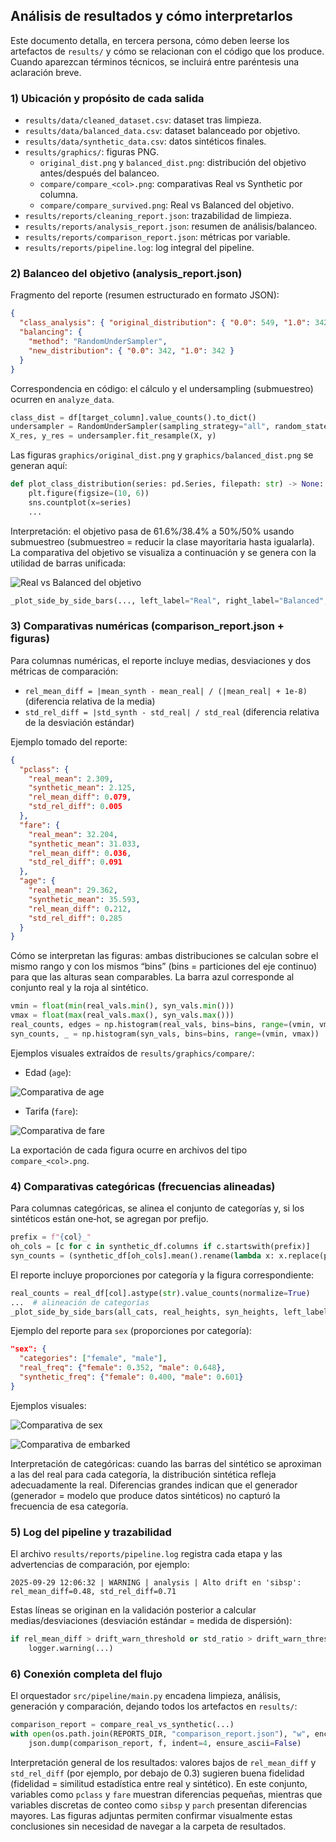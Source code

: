 ## Análisis de resultados y cómo interpretarlos

Este documento detalla, en tercera persona, cómo deben leerse los artefactos de `results/` y cómo se relacionan con el código que los produce. Cuando aparezcan términos técnicos, se incluirá entre paréntesis una aclaración breve.

### 1) Ubicación y propósito de cada salida

- `results/data/cleaned_dataset.csv`: dataset tras limpieza.
- `results/data/balanced_data.csv`: dataset balanceado por objetivo.
- `results/data/synthetic_data.csv`: datos sintéticos finales.
- `results/graphics/`: figuras PNG.
  - `original_dist.png` y `balanced_dist.png`: distribución del objetivo antes/después del balanceo.
  - `compare/compare_<col>.png`: comparativas Real vs Synthetic por columna.
  - `compare/compare_survived.png`: Real vs Balanced del objetivo.
- `results/reports/cleaning_report.json`: trazabilidad de limpieza.
- `results/reports/analysis_report.json`: resumen de análisis/balanceo.
- `results/reports/comparison_report.json`: métricas por variable.
- `results/reports/pipeline.log`: log integral del pipeline.

### 2) Balanceo del objetivo (analysis_report.json)

Fragmento del reporte (resumen estructurado en formato JSON):

```json
{
  "class_analysis": { "original_distribution": { "0.0": 549, "1.0": 342 } },
  "balancing": {
    "method": "RandomUnderSampler",
    "new_distribution": { "0.0": 342, "1.0": 342 }
  }
}
```

Correspondencia en código: el cálculo y el undersampling (submuestreo) ocurren en `analyze_data`.

```21:45:src/analysis/analyzer.py
class_dist = df[target_column].value_counts().to_dict()
undersampler = RandomUnderSampler(sampling_strategy="all", random_state=42)
X_res, y_res = undersampler.fit_resample(X, y)
```

Las figuras `graphics/original_dist.png` y `graphics/balanced_dist.png` se generan aquí:

```63:69:src/analysis/analyzer.py
def plot_class_distribution(series: pd.Series, filepath: str) -> None:
    plt.figure(figsize=(10, 6))
    sns.countplot(x=series)
    ...
```

Interpretación: el objetivo pasa de 61.6%/38.4% a 50%/50% usando submuestreo (submuestreo = reducir la clase mayoritaria hasta igualarla). La comparativa del objetivo se visualiza a continuación y se genera con la utilidad de barras unificada:

![Real vs Balanced del objetivo](../results/graphics/compare/compare_survived.png)

```306:317:src/analysis/analyzer.py
_plot_side_by_side_bars(..., left_label="Real", right_label="Balanced", ...)
```

### 3) Comparativas numéricas (comparison_report.json + figuras)

Para columnas numéricas, el reporte incluye medias, desviaciones y dos métricas de comparación:

- `rel_mean_diff = |mean_synth - mean_real| / (|mean_real| + 1e-8)` (diferencia relativa de la media)
- `std_rel_diff = |std_synth - std_real| / std_real` (diferencia relativa de la desviación estándar)

Ejemplo tomado del reporte:

```json
{
  "pclass": {
    "real_mean": 2.309,
    "synthetic_mean": 2.125,
    "rel_mean_diff": 0.079,
    "std_rel_diff": 0.005
  },
  "fare": {
    "real_mean": 32.204,
    "synthetic_mean": 31.033,
    "rel_mean_diff": 0.036,
    "std_rel_diff": 0.091
  },
  "age": {
    "real_mean": 29.362,
    "synthetic_mean": 35.593,
    "rel_mean_diff": 0.212,
    "std_rel_diff": 0.285
  }
}
```

Cómo se interpretan las figuras: ambas distribuciones se calculan sobre el mismo rango y con los mismos “bins” (bins = particiones del eje continuo) para que las alturas sean comparables. La barra azul corresponde al conjunto real y la roja al sintético.

```169:199:src/analysis/analyzer.py
vmin = float(min(real_vals.min(), syn_vals.min()))
vmax = float(max(real_vals.max(), syn_vals.max()))
real_counts, edges = np.histogram(real_vals, bins=bins, range=(vmin, vmax))
syn_counts, _ = np.histogram(syn_vals, bins=bins, range=(vmin, vmax))
```

Ejemplos visuales extraídos de `results/graphics/compare/`:

- Edad (`age`):

![Comparativa de age](../results/graphics/compare/compare_age.png)

- Tarifa (`fare`):

![Comparativa de fare](../results/graphics/compare/compare_fare.png)

La exportación de cada figura ocurre en archivos del tipo `compare_<col>.png`.

### 4) Comparativas categóricas (frecuencias alineadas)

Para columnas categóricas, se alinea el conjunto de categorías y, si los sintéticos están one‑hot, se agregan por prefijo.

```236:256:src/analysis/analyzer.py
prefix = f"{col}_"
oh_cols = [c for c in synthetic_df.columns if c.startswith(prefix)]
syn_counts = (synthetic_df[oh_cols].mean().rename(lambda x: x.replace(prefix, "")))
```

El reporte incluye proporciones por categoría y la figura correspondiente:

```241:281:src/analysis/analyzer.py
real_counts = real_df[col].astype(str).value_counts(normalize=True)
...  # alineación de categorías
_plot_side_by_side_bars(all_cats, real_heights, syn_heights, left_label="Real", right_label="Synthetic", ...)
```

Ejemplo del reporte para `sex` (proporciones por categoría):

```json
"sex": {
  "categories": ["female", "male"],
  "real_freq": {"female": 0.352, "male": 0.648},
  "synthetic_freq": {"female": 0.400, "male": 0.601}
}
```

Ejemplos visuales:

![Comparativa de sex](../results/graphics/compare/compare_sex.png)

![Comparativa de embarked](../results/graphics/compare/compare_embarked.png)

Interpretación de categóricas: cuando las barras del sintético se aproximan a las del real para cada categoría, la distribución sintética refleja adecuadamente la real. Diferencias grandes indican que el generador (generador = modelo que produce datos sintéticos) no capturó la frecuencia de esa categoría.

### 5) Log del pipeline y trazabilidad

El archivo `results/reports/pipeline.log` registra cada etapa y las advertencias de comparación, por ejemplo:

```text
2025-09-29 12:06:32 | WARNING | analysis | Alto drift en 'sibsp': rel_mean_diff=0.48, std_rel_diff=0.71
```

Estas líneas se originan en la validación posterior a calcular medias/desviaciones (desviación estándar = medida de dispersión):

```221:227:src/analysis/analyzer.py
if rel_mean_diff > drift_warn_threshold or std_ratio > drift_warn_threshold:
    logger.warning(...)
```

### 6) Conexión completa del flujo

El orquestador `src/pipeline/main.py` encadena limpieza, análisis, generación y comparación, dejando todos los artefactos en `results/`:

```151:170:src/pipeline/main.py
comparison_report = compare_real_vs_synthetic(...)
with open(os.path.join(REPORTS_DIR, "comparison_report.json"), "w", encoding="utf-8") as f:
    json.dump(comparison_report, f, indent=4, ensure_ascii=False)
```

Interpretación general de los resultados: valores bajos de `rel_mean_diff` y `std_rel_diff` (por ejemplo, por debajo de 0.3) sugieren buena fidelidad (fidelidad = similitud estadística entre real y sintético). En este conjunto, variables como `pclass` y `fare` muestran diferencias pequeñas, mientras que variables discretas de conteo como `sibsp` y `parch` presentan diferencias mayores. Las figuras adjuntas permiten confirmar visualmente estas conclusiones sin necesidad de navegar a la carpeta de resultados.
